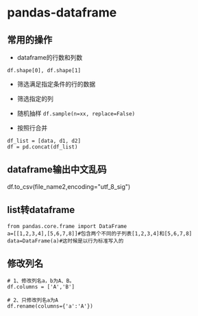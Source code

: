 # pandas-dataframe



## 常用的操作

* dataframe的行数和列数

`df.shape[0], df.shape[1]`

* 筛选满足指定条件的行的数据




* 筛选指定的列


* 随机抽样 `df.sample(n=xx, replace=False)`

* 按照行合并

```
df_list = [data, d1, d2]
df = pd.concat(df_list)
```



## dataframe输出中文乱码
df.to_csv(file_name2,encoding="utf_8_sig")



## list转dataframe

```
from pandas.core.frame import DataFrame
a=[[1,2,3,4],[5,6,7,8]]#包含两个不同的子列表[1,2,3,4]和[5,6,7,8]
data=DataFrame(a)#这时候是以行为标准写入的
```

## 修改列名

```
# 1、修改列名a，b为A、B。
df.columns = ['A','B']

# 2、只修改列名a为A
df.rename(columns={'a':'A'})
```


